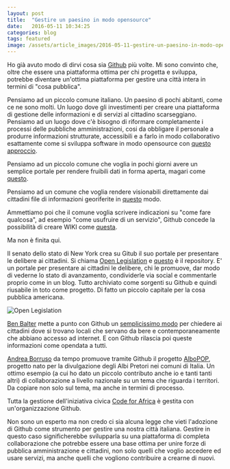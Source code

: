 ```yaml
---
layout: post
title:  "Gestire un paesino in modo opensource"
date:   2016-05-11 10:34:25
categories: blog
tags: featured
image: /assets/article_images/2016-05-11-gestire-un-paesino-in-modo-opensource/1.jpg
---
```


Ho già avuto modo di dirvi cosa sia [Github](www.github.com) più volte.
Mi sono convinto che, oltre che essere una piattaforma ottima per chi progetta e sviluppa, potrebbe diventare un'ottima piattaforma per gestire una città intera in termini di "cosa pubblica".

Pensiamo ad un piccolo comune italiano. Un paesino di pochi abitanti, come ce ne sono molti. Un luogo dove gli investimenti per creare una piattaforma di gestione delle informazioni e di servizi al cittadino scarseggiano. Pensiamo ad un luogo dove c'è bisogno di riformare completamente i processi delle pubbliche amministrazioni, cosi da obbligare il personale a produrre informazioni strutturate, accessibili e a farlo in modo collaborativo esattamente come si sviluppa software in modo opensource con [questo approccio](http://iltempe.github.io/blog/2016/05/05/primi-passi-con-github.html).

Pensiamo ad un piccolo comune che voglia in pochi giorni avere un semplice portale per rendere fruibili dati in forma aperta, magari come [questo](http://iltempe.github.io/opendatagentediprato/). 

Pensiamo ad un comune che voglia rendere visionabili direttamente dai cittadini file di informazioni georiferite in [questo](https://github.com/iltempe/opendataprato/blob/master/artigiani.geojson) modo.

Ammettiamo poi che il comune voglia scrivere indicazioni su "come fare qualcosa", ad esempio "come usufruire di un servizio", Github concede la possibilità di creare WIKI come [questa](https://github.com/TerritoriOpen/website/wiki).

Ma non è finita qui.

Il senato dello stato di New York crea su Gitub il suo portale per presentare le delibere ai cittadini. Si chiama [Open Legislation](http://open.nysenate.gov/legislation) e [questo](https://github.com/nysenate/OpenLegislation) è il repository. E' un portale per presentare ai cittadini le delibere, chi le promuove, dar modo di vederne lo stato di avanzamento, condividerle via social e commentarle proprio come in un blog. Tutto archiviato come sorgenti su Github e quindi riusabile in toto come progetto. Di fatto un piccolo capitale per la cosa pubblica americana.

![Open Legislation](https://raw.githubusercontent.com/nysenate/OpenLegislation/master/src/main/webapp/static/img/bill-page.png)

[Ben Balter](https://twitter.com/benbalter?lang=it) mette a punto con Github un [semplicissimo modo](https://github.com/benbalter/dc-wifi-social) per chiedere ai cittadini dove si trovano locali che servano da bere e contemporaneamente che abbiano accesso ad internet. E con Github rilascia poi queste informazioni come opendata a tutti.

[Andrea Borruso](https://twitter.com/aborruso?lang=it) da tempo promuove tramite Github il progetto [AlboPOP](https://github.com/aborruso/albo-pop), progetto nato per la divulgazione degli Albi Pretori nei comuni di Italia. Un ottimo esempio (a cui ho dato un piccolo contributo anche io e tanti tanti altri) di collaborazione a livello nazionale su un tema che riguarda i territori. Da copiare non solo sul tema, ma anche in termini di processo.

Tutta la gestione dell'iniziativa civica [Code for Africa](https://codeforafrica.org/) è gestita con un'organizzazione Github.

Non sono un esperto ma non credo ci sia alcuna legge che vieti l'adozione di Github come strumento per gestire una nostra città italiana. Gestire in questo caso significherebbe svilupparla su una piattaforma di completa collaborazione che potrebbe essere una base ottima per unire forze di pubblica amministrazione e cittadini, non solo quelli che voglio accedere ed usare servizi, ma anche quelli che vogliono contribuire a crearne di nuovi.



